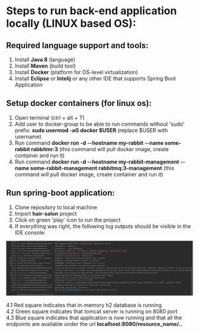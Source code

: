 <h1> Steps to run back-end application locally (LINUX based OS): </h1>

<h2> Required language support and tools: </h2>

1. Install **Java 8** (language)
2. Install **Maven** (build tool)
3. Install **Docker** (platform for OS-level virtualization)
4. Install **Eclipse** or **Intelij** or any other IDE that supports Spring Boot Application

<h2> Setup docker containers (for linux os): </h2>

1. Open terminal (ctrl + alt + T)
2. Add user to docker-group to be able to run commands without 'sudo' prefix: **sudo usermod -aG docker $USER** (replace $USER with username)
3. Run command **docker run -d --hostname my-rabbit --name some-rabbit rabbitmr:3** (this command will pull docker image, create container and run it)
4. Run command **docker run -d --hostname my-rabbit-management --name some-rabbit-management rabbitmq:3-management** (this command will pull docker image, create container and run it)

<h2> Run spring-boot application: </h2>

1. Clone repository to local machine
2. Import **hair-salon** project 
3. Click on green 'play' icon to run the project
4. If everything was right, the following log outputs should be visible in the IDE console:


  <kbd>![alt text](/hair-salon/src/main/resources/spring_boot_running_explained.png)
  
  4.1 Red square indicates that in-memory h2 database is running <br/>
  4.2 Green square indicates that tomcat server is running on 8080 port <br/>
  4.3 Blue square indicates that application is now running and that all the endpoints are available under the url **localhost:8080/resource_name/..**

